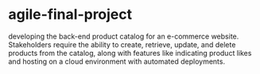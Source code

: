# agile-final-project
developing the back-end product catalog for an e-commerce website. Stakeholders require the ability to create, 
retrieve, update, and delete products from the catalog, 
along with features like indicating product likes and hosting on a cloud environment with automated deployments.
